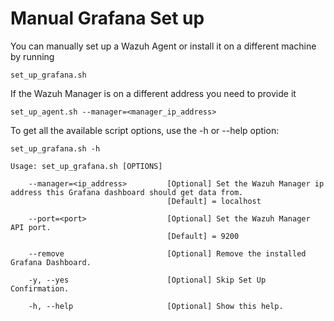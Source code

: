 # Manual Grafana Set up
You can manually set up a Wazuh Agent or install it on a different machine by running 
```
set_up_grafana.sh
```
If the Wazuh Manager is on a different address you need to provide it
```
set_up_agent.sh --manager=<manager_ip_address>
```

To get all the available script options, use the -h or --help option:
```
set_up_grafana.sh -h

Usage: set_up_grafana.sh [OPTIONS]

    --manager=<ip_address>         [Optional] Set the Wazuh Manager ip address this Grafana dashboard should get data from.
                                   [Default] = localhost

    --port=<port>                  [Optional] Set the Wazuh Manager API port.
                                   [Default] = 9200

    --remove                       [Optional] Remove the installed Grafana Dashboard.

    -y, --yes                      [Optional] Skip Set Up Confirmation.

    -h, --help                     [Optional] Show this help.

```
